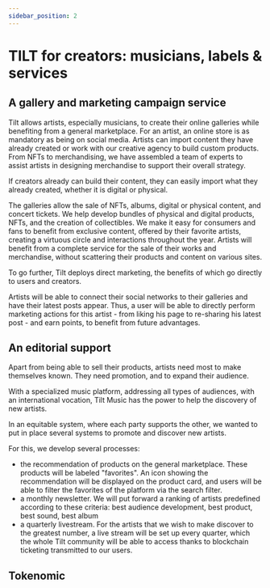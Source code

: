 ```yaml
---
sidebar_position: 2
---
```



# TILT for creators: musicians, labels & services

## A gallery and marketing campaign service

Tilt allows artists, especially musicians, to create their online galleries while benefiting from a general marketplace. For an artist, an online store is as mandatory as being on social media. 
Artists can import content they have already created or work with our creative agency to build custom products. From NFTs to merchandising, we have assembled a team of experts to assist artists in designing merchandise to support their overall strategy. 

If creators already can build their content, they can easily import what they already created, whether it is digital or physical.

The galleries allow the sale of NFTs, albums, digital or physical content, and concert tickets. We help develop bundles of physical and digital products, NFTs, and the creation of collectibles.
We make it easy for consumers and fans to benefit from exclusive content, offered by their favorite artists, creating a virtuous circle and interactions throughout the year. Artists will benefit from a complete service for the sale of their works and merchandise, without scattering their products and content on various sites. 

To go further, Tilt deploys direct marketing, the benefits of which go directly to users and creators.

Artists will be able to connect their social networks to their galleries and have their latest posts appear. Thus, a user will be able to directly perform marketing actions for this artist - from liking his page to re-sharing his latest post - and earn points, to benefit from future advantages.

## An editorial support

Apart from being able to sell their products, artists need most to make themselves known. They need promotion, and to expand their audience. 

With a specialized music platform, addressing all types of audiences, with an international vocation, Tilt Music has the power to help the discovery of new artists.

In an equitable system, where each party supports the other, we wanted to put in place several systems to promote and discover new artists.

For this, we develop several processes:

- the recommendation of products on the general marketplace. These products will be labeled "favorites". An icon showing the recommendation will be displayed on the product card, and users will be able to filter the favorites of the platform via the search filter.
- a monthly newsletter. We will put forward a ranking of artists predefined according to these criteria: best audience development, best product, best sound, best album
- a quarterly livestream. For the artists that we wish to make discover to the greatest number, a live stream will be set up every quarter, which the whole Tilt community will be able to access thanks to blockchain ticketing transmitted to our users.


## Tokenomic

